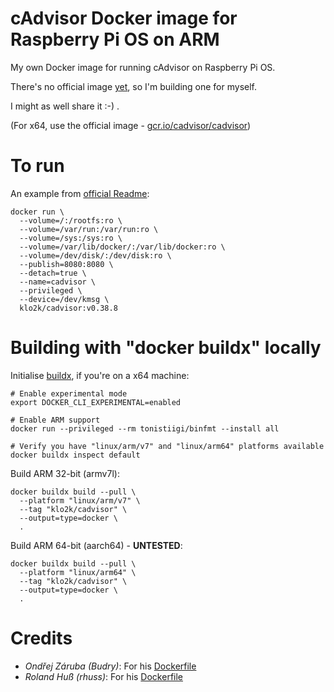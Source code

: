 # cAdvisor Docker image for Raspberry Pi OS on ARM

My own Docker image for running cAdvisor on Raspberry Pi OS.

There's no official image [yet](https://github.com/google/cadvisor/issues/1236), so I'm building one for myself.

I might as well share it :-) .

(For x64, use the official image - [gcr.io/cadvisor/cadvisor](https://github.com/google/cadvisor/))




# To run
An example from [official Readme](https://github.com/google/cadvisor#quick-start-running-cadvisor-in-a-docker-container):
```
docker run \
  --volume=/:/rootfs:ro \
  --volume=/var/run:/var/run:ro \
  --volume=/sys:/sys:ro \
  --volume=/var/lib/docker/:/var/lib/docker:ro \
  --volume=/dev/disk/:/dev/disk:ro \
  --publish=8080:8080 \
  --detach=true \
  --name=cadvisor \
  --privileged \
  --device=/dev/kmsg \
  klo2k/cadvisor:v0.38.8
```




# Building with "docker buildx" locally
Initialise [buildx](https://docs.docker.com/buildx/working-with-buildx/), if you're on a x64 machine:
```
# Enable experimental mode
export DOCKER_CLI_EXPERIMENTAL=enabled

# Enable ARM support
docker run --privileged --rm tonistiigi/binfmt --install all

# Verify you have "linux/arm/v7" and "linux/arm64" platforms available
docker buildx inspect default
```

Build ARM 32-bit (armv7l):
```
docker buildx build --pull \
  --platform "linux/arm/v7" \
  --tag "klo2k/cadvisor" \
  --output=type=docker \
  .
```

Build ARM 64-bit (aarch64) - **UNTESTED**:
```
docker buildx build --pull \
  --platform "linux/arm64" \
  --tag "klo2k/cadvisor" \
  --output=type=docker \
  .
```




# Credits
- *Ondřej Záruba (Budry)*: For his [Dockerfile](https://github.com/Budry/cadvisor-arm/blob/master/Dockerfile)
- *Roland Huß (rhuss)*: For his [Dockerfile](https://github.com/google/cadvisor/issues/1236#issuecomment-578093121)
